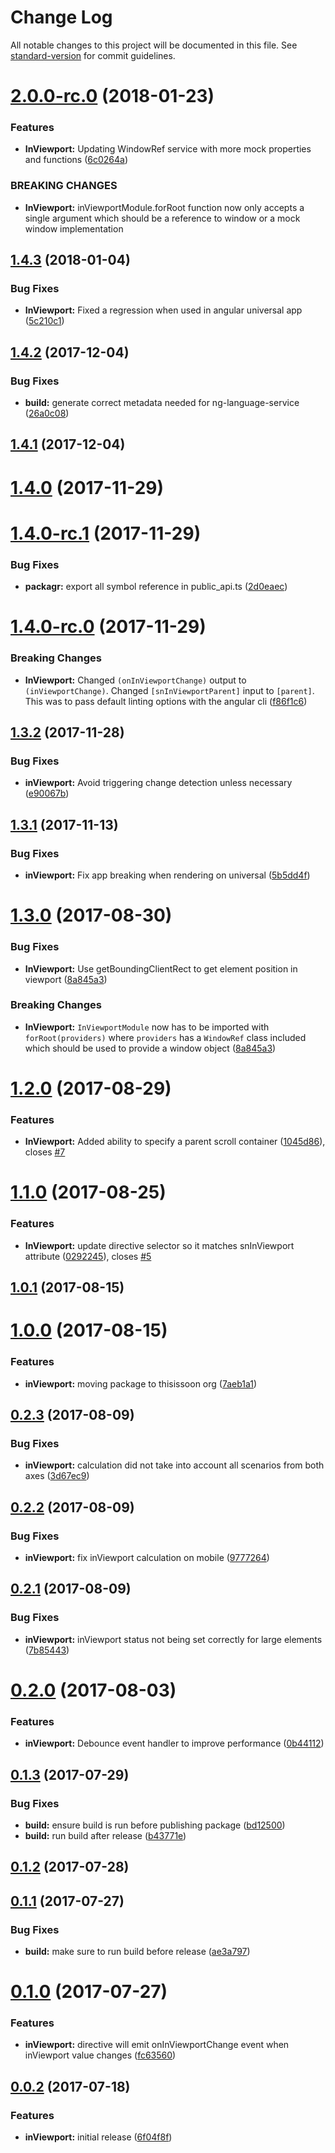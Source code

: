 # Change Log

All notable changes to this project will be documented in this file. See [standard-version](https://github.com/conventional-changelog/standard-version) for commit guidelines.

<a name="2.0.0-rc.0"></a>
# [2.0.0-rc.0](https://github.com/thisissoon/angular-inviewport/compare/v1.4.3...v2.0.0-rc.0) (2018-01-23)


### Features

* **InViewport:** Updating WindowRef service with more mock properties and functions ([6c0264a](https://github.com/thisissoon/angular-inviewport/commit/6c0264a))


### BREAKING CHANGES

* **InViewport:** inViewportModule.forRoot function now only accepts a single argument which should
be a reference to window or a mock window implementation



<a name="1.4.3"></a>
## [1.4.3](https://github.com/thisissoon/angular-inviewport/compare/v1.4.2...v1.4.3) (2018-01-04)


### Bug Fixes

* **InViewport:** Fixed a regression when used in angular universal app ([5c210c1](https://github.com/thisissoon/angular-inviewport/commit/5c210c1))



<a name="1.4.2"></a>
## [1.4.2](https://github.com/thisissoon/angular-inviewport/compare/v1.4.1...v1.4.2) (2017-12-04)


### Bug Fixes

* **build:** generate correct metadata needed for ng-language-service ([26a0c08](https://github.com/thisissoon/angular-inviewport/commit/26a0c08))



<a name="1.4.1"></a>
## [1.4.1](https://github.com/thisissoon/angular-inviewport/compare/v1.4.0...v1.4.1) (2017-12-04)



<a name="1.4.0"></a>
# [1.4.0](https://github.com/thisissoon/angular-inviewport/compare/v1.4.0-rc.1...v1.4.0) (2017-11-29)



<a name="1.4.0-rc.1"></a>
# [1.4.0-rc.1](https://github.com/thisissoon/angular-inviewport/compare/v1.4.0-rc.0...v1.4.0-rc.1) (2017-11-29)


### Bug Fixes

* **packagr:** export all symbol reference in public_api.ts ([2d0eaec](https://github.com/thisissoon/angular-inviewport/commit/2d0eaec))



<a name="1.4.0-rc.0"></a>
# [1.4.0-rc.0](https://github.com/thisissoon/angular-inviewport/compare/v1.3.2...v1.4.0-rc.0) (2017-11-29)

### Breaking Changes

* **InViewport:** Changed `(onInViewportChange)` output to `(inViewportChange)`. Changed `[snInViewportParent]` input to `[parent]`. This was to pass default linting options with the angular cli ([f86f1c6](https://github.com/thisissoon/angular-inviewport/commit/f86f1c6))


<a name="1.3.2"></a>
## [1.3.2](https://github.com/thisissoon/angular-inviewport/compare/v1.3.1...v1.3.2) (2017-11-28)


### Bug Fixes

* **inViewport:** Avoid triggering change detection unless necessary ([e90067b](https://github.com/thisissoon/angular-inviewport/commit/e90067b))



<a name="1.3.1"></a>
## [1.3.1](https://github.com/thisissoon/angular-inviewport/compare/v1.3.0...v1.3.1) (2017-11-13)


### Bug Fixes

* **inViewport:** Fix app breaking when rendering on universal ([5b5dd4f](https://github.com/thisissoon/angular-inviewport/commit/5b5dd4f))



<a name="1.3.0"></a>
# [1.3.0](https://github.com/thisissoon/angular-inviewport/compare/v1.2.0...v1.3.0) (2017-08-30)


### Bug Fixes

* **InViewport:** Use getBoundingClientRect to get element position in viewport ([8a845a3](https://github.com/thisissoon/angular-inviewport/commit/8a845a3))

### Breaking Changes

* **InViewport:** `InViewportModule` now has to be imported with `forRoot(providers)` where `providers` has a `WindowRef` class included which should be used to provide a window object ([8a845a3](https://github.com/thisissoon/angular-inviewport/commit/8a845a3))

<a name="1.2.0"></a>
# [1.2.0](https://github.com/thisissoon/angular-inviewport/compare/v1.1.0...v1.2.0) (2017-08-29)


### Features

* **InViewport:** Added ability to specify a parent scroll container ([1045d86](https://github.com/thisissoon/angular-inviewport/commit/1045d86)), closes [#7](https://github.com/thisissoon/angular-inviewport/issues/7)



<a name="1.1.0"></a>
# [1.1.0](https://github.com/thisissoon/angular-inviewport/compare/v1.0.1...v1.1.0) (2017-08-25)


### Features

* **InViewport:** update directive selector so it matches snInViewport attribute ([0292245](https://github.com/thisissoon/angular-inviewport/commit/0292245)), closes [#5](https://github.com/thisissoon/angular-inviewport/issues/5)



<a name="1.0.1"></a>
## [1.0.1](https://github.com/thisissoon/angular-inviewport/compare/v1.0.0...v1.0.1) (2017-08-15)



<a name="1.0.0"></a>
# [1.0.0](https://github.com/thisissoon/angular-inviewport/compare/v0.2.3...v1.0.0) (2017-08-15)


### Features

* **inViewport:** moving package to thisissoon org ([7aeb1a1](https://github.com/thisissoon/angular-inviewport/commit/7aeb1a1))



<a name="0.2.3"></a>
## [0.2.3](https://github.com/edoparearyee/angular-inviewport/compare/v0.2.2...v0.2.3) (2017-08-09)


### Bug Fixes

* **inViewport:** calculation did not take into account all scenarios from both axes ([3d67ec9](https://github.com/edoparearyee/angular-inviewport/commit/3d67ec9))



<a name="0.2.2"></a>
## [0.2.2](https://github.com/edoparearyee/angular-inviewport/compare/v0.2.1...v0.2.2) (2017-08-09)


### Bug Fixes

* **inViewport:** fix inViewport calculation on mobile ([9777264](https://github.com/edoparearyee/angular-inviewport/commit/9777264))



<a name="0.2.1"></a>
## [0.2.1](https://github.com/edoparearyee/angular-inviewport/compare/v0.2.0...v0.2.1) (2017-08-09)


### Bug Fixes

* **inViewport:** inViewport status not being set correctly for large elements ([7b85443](https://github.com/edoparearyee/angular-inviewport/commit/7b85443))



<a name="0.2.0"></a>
# [0.2.0](https://github.com/edoparearyee/angular-inviewport/compare/v0.1.3...v0.2.0) (2017-08-03)

### Features

* **inViewport:** Debounce event handler to improve performance ([0b44112](https://github.com/edoparearyee/angular-inviewport/commit/0b44112))


<a name="0.1.3"></a>
## [0.1.3](https://github.com/edoparearyee/angular-inviewport/compare/v0.1.2...v0.1.3) (2017-07-29)


### Bug Fixes

* **build:** ensure build is run before publishing package ([bd12500](https://github.com/edoparearyee/angular-inviewport/commit/bd12500))
* **build:** run build after release ([b43771e](https://github.com/edoparearyee/angular-inviewport/commit/b43771e))



<a name="0.1.2"></a>
## [0.1.2](https://github.com/edoparearyee/angular-inviewport/compare/v0.1.1...v0.1.2) (2017-07-28)


<a name="0.1.1"></a>
## [0.1.1](https://github.com/edoparearyee/angular-inviewport/compare/v0.1.0...v0.1.1) (2017-07-27)

### Bug Fixes

* **build:** make sure to run build before release ([ae3a797](https://github.com/edoparearyee/angular-inviewport/commit/ae3a797))


<a name="0.1.0"></a>
# [0.1.0](https://github.com/edoparearyee/angular-inviewport/compare/0.0.2...0.1.0) (2017-07-27)


### Features

* **inViewport:** directive will emit onInViewportChange event when inViewport value changes ([fc63560](https://github.com/edoparearyee/angular-inviewport/commit/fc63560))



<a name="0.0.2"></a>
## [0.0.2](https://github.com/edoparearyee/angular-inviewport/commit/6f04f8f) (2017-07-18)

### Features

* **inViewport:** initial release ([6f04f8f](https://github.com/edoparearyee/angular-inviewport/commit/6f04f8f))
